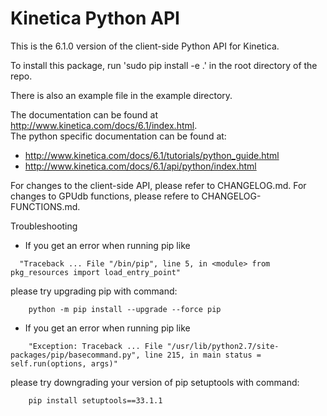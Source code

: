 Kinetica Python API
===================

This is the 6.1.0 version of the client-side Python API for Kinetica.

To install this package, run 'sudo pip install -e .' in the root directory of
the repo.

There is also an example file in the example directory.

The documentation can be found at http://www.kinetica.com/docs/6.1/index.html.  
The python specific documentation can be found at:

*   http://www.kinetica.com/docs/6.1/tutorials/python_guide.html
*   http://www.kinetica.com/docs/6.1/api/python/index.html


For changes to the client-side API, please refer to CHANGELOG.md.  For
changes to GPUdb functions, please refere to CHANGELOG-FUNCTIONS.md.


Troubleshooting

* If you get an error when running pip like

```
  "Traceback ... File "/bin/pip", line 5, in <module> from pkg_resources import load_entry_point"
```

please try upgrading pip with command:

```
    python -m pip install --upgrade --force pip
```
 
* If you get an error when running pip like
```
    "Exception: Traceback ... File "/usr/lib/python2.7/site-packages/pip/basecommand.py", line 215, in main status = self.run(options, args)"
```

please try downgrading your version of pip setuptools with command:

```
    pip install setuptools==33.1.1
```
